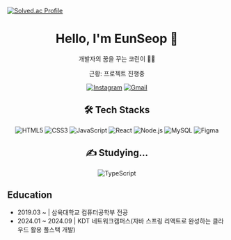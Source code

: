 
[![Solved.ac Profile](http://mazassumnida.wtf/api/generate_badge?boj=mastser1)](https://solved.ac/mastser1)

<div align="center">
 
# Hello, I'm EunSeop 👋

개발자의 꿈을 꾸는 코린이 🧑‍💻

근황: 프로젝트 진행중

[![Instagram](https://img.shields.io/badge/Instagram-E4405F?style=flat-square&logo=Instagram&logoColor=white)](https://www.instagram.com/_xunxeo6/) 
[![Gmail](https://img.shields.io/badge/Gmail-D14836?style=flat-square&logo=gmail&logoColor=white)](mailto:asxzqw12@gmail.com)

## 🛠 Tech Stacks

![HTML5](https://img.shields.io/badge/-HTML5-E34F26?style=flat-square&logo=html5&logoColor=white)
![CSS3](https://img.shields.io/badge/-CSS3-1572B6?style=flat-square&logo=css3)
![JavaScript](https://img.shields.io/badge/-JavaScript-F7DF1E?style=flat-square&logo=javascript&logoColor=black)
![React](https://img.shields.io/badge/-React-61DAFB?style=flat-square&logo=react&logoColor=black)
![Node.js](https://img.shields.io/badge/-Node.js-339933?style=flat-square&logo=node.js&logoColor=white)
![MySQL](https://img.shields.io/badge/-MySQL-4479A1?style=flat-square&logo=mysql&logoColor=white)
![Figma](https://img.shields.io/badge/-Figma-F24E1E?style=flat-square&logo=figma&logoColor=white)

## ✍️ Studying...

![TypeScript](https://img.shields.io/badge/-TypeScript-61DAFB?style=flat-square&logo=typescript&logoColor=black)
</div>

## Education
 - 2019.03 ~ | 삼육대학교 컴퓨터공학부 전공
 - 2024.01 ~ 2024.09 | KDT 네트워크캠퍼스(자바 스프링 리액트로 완성하는 클라우드 활용 풀스택 개발)
